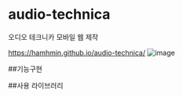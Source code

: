 # audio-technica
오디오 테크니카 모바일 웹 제작

https://hamhmin.github.io/audio-technica/
![image](https://user-images.githubusercontent.com/49775311/179454095-c197ae87-d925-48ce-af78-95463e078563.png)


##기능구현


##사용 라이브러리

